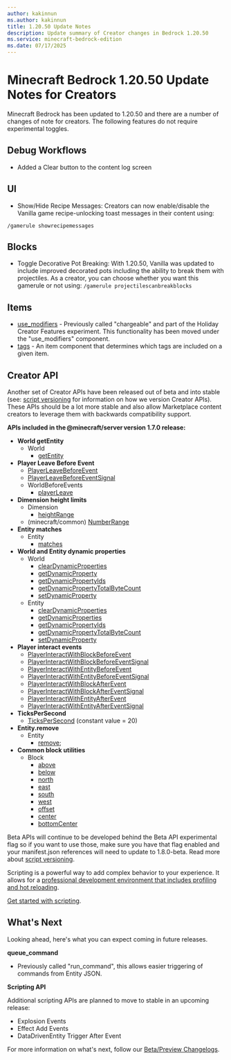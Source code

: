 ```yaml
---
author: kakinnun
ms.author: kakinnun
title: 1.20.50 Update Notes
description: Update summary of Creator changes in Bedrock 1.20.50
ms.service: minecraft-bedrock-edition
ms.date: 07/17/2025
---
```

# Minecraft Bedrock 1.20.50 Update Notes for Creators

Minecraft Bedrock has been updated to 1.20.50 and there are a number of changes of note for creators. The following features do not require experimental toggles.

## Debug Workflows
- Added a Clear button to the content log screen

## UI
- Show/Hide Recipe Messages: Creators can now enable/disable the Vanilla game recipe-unlocking toast messages in their content using: 

```/gamerule showrecipemessages```
 
## Blocks
- Toggle Decorative Pot Breaking: With 1.20.50, Vanilla was updated to include improved decorated pots including the ability to break them with projectiles. As a creator, you can choose whether you want this gamerule or not using:
```/gamerule projectilescanbreakblocks```

## Items

- [use_modifiers](../Reference/Content/ItemReference/Examples/ItemComponents/minecraft_use_modifiers.md) - Previously called "chargeable" and part of the Holiday Creator Features experiment. This functionality has been moved under the "use_modifiers" component.
- [tags](../Reference/Content/ItemReference/Examples/ItemComponents/minecraft_tags.md) - An item component that determines which tags are included on a given item.

## Creator API

Another set of Creator APIs have been released out of beta and into stable (see: [script versioning](ScriptVersioning.md) for information on how we version Creator APIs). These APIs should be a lot more stable and also allow Marketplace content creators to leverage them with backwards compatibility support.

**APIs included in the @minecraft/server version 1.7.0 release:**

- **World getEntity**
  - World
    - [getEntity](../ScriptAPI/minecraft/server/World.md#getentity)
- **Player Leave Before Event**
  - [PlayerLeaveBeforeEvent](../ScriptAPI/minecraft/server/PlayerLeaveBeforeEvent.md)
  - [PlayerLeaveBeforeEventSignal](../ScriptAPI/minecraft/server/PlayerLeaveBeforeEventSignal.md)
  - WorldBeforeEvents
    - [playerLeave](../ScriptAPI/minecraft/server/WorldBeforeEvents.md#playerleave)
- **Dimension height limits**
  - Dimension
    - [heightRange](../ScriptAPI/minecraft/server/Dimension.md#heightrange)
  - (minecraft/common) [NumberRange](../ScriptAPI/minecraft/common/NumberRange.md)
- **Entity matches**
  - Entity
    - [matches](../ScriptAPI/minecraft/server/Entity.md#matches)
- **World and Entity dynamic properties**
  - World
    - [clearDynamicProperties](../ScriptAPI/minecraft/server/World.md#cleardynamicproperties)
    - [getDynamicProperty](../ScriptAPI/minecraft/server/World.md#getdynamicproperty)
    - [getDynamicPropertyIds](../ScriptAPI/minecraft/server/World.md#getdynamicpropertyids)
    - [getDynamicPropertyTotalByteCount](../ScriptAPI/minecraft/server/World.md#getdynamicpropertytotalbytecount)
    - [setDynamicProperty](../ScriptAPI/minecraft/server/World.md#setdynamicproperty)
  - Entity
    - [clearDynamicProperties](../ScriptAPI/minecraft/server/Entity.md#cleardynamicproperties)
    - [getDynamicProperties](../ScriptAPI/minecraft/server/Entity.md#getdynamicproperty)
    - [getDynamicPropertyIds](../ScriptAPI/minecraft/server/Entity.md#getdynamicpropertyids)
    - [getDynamicPropertyTotalByteCount](../ScriptAPI/minecraft/server/Entity.md#getdynamicpropertytotalbytecount)
    - [setDynamicProperty](../ScriptAPI/minecraft/server/Entity.md#setdynamicproperty)
- **Player interact events**
  - [PlayerInteractWithBlockBeforeEvent](../ScriptAPI/minecraft/server/PlayerInteractWithBlockBeforeEvent.md)
  - [PlayerInteractWithBlockBeforeEventSignal](../ScriptAPI/minecraft/server/PlayerInteractWithBlockBeforeEventSignal.md)
  - [PlayerInteractWithEntityBeforeEvent](../ScriptAPI/minecraft/server/PlayerInteractWithEntityBeforeEvent.md)
  - [PlayerInteractWithEntityBeforeEventSignal](../ScriptAPI/minecraft/server/PlayerInteractWithEntityBeforeEventSignal.md)
  - [PlayerInteractWithBlockAfterEvent](../ScriptAPI/minecraft/server/PlayerInteractWithBlockAfterEvent.md)
  - [PlayerInteractWithBlockAfterEventSignal](../ScriptAPI/minecraft/server/PlayerInteractWithBlockAfterEventSignal.md)
  - [PlayerInteractWithEntityAfterEvent](../ScriptAPI/minecraft/server/PlayerInteractWithEntityAfterEvent.md)
  - [PlayerInteractWithEntityAfterEventSignal](../ScriptAPI/minecraft/server/PlayerInteractWithEntityAfterEventSignal.md)
- **TicksPerSecond**
  - [TicksPerSecond](../ScriptAPI/minecraft/server/minecraft-server.md#tickspersecond) (constant value = 20)
- **Entity.remove**
  - Entity
    - [remove](../ScriptAPI/minecraft/server/Entity.md#remove);
- **Common block utilities**
  - Block
    - [above](../ScriptAPI/minecraft/server/Block.md#above)
    - [below](../ScriptAPI/minecraft/server/Block.md#below)
    - [north](../ScriptAPI/minecraft/server/Block.md#north)
    - [east](../ScriptAPI/minecraft/server/Block.md#east)
    - [south](../ScriptAPI/minecraft/server/Block.md#south)
    - [west](../ScriptAPI/minecraft/server/Block.md#west)
    - [offset](../ScriptAPI/minecraft/server/Block.md#offset)
    - [center](../ScriptAPI/minecraft/server/Block.md#center)
    - [bottomCenter](../ScriptAPI/minecraft/server/Block.md#bottomcenter)
    
Beta APIs will continue to be developed behind the Beta API experimental flag so if you want to use those, make sure you have that flag enabled and your manifest.json references will need to update to 1.8.0-beta. Read more about [script versioning](ScriptVersioning.md).

Scripting is a powerful way to add complex behavior to your experience. It allows for a [professional development environment that includes profiling and hot reloading](./ScriptDeveloperTools.md).

[Get started with scripting](https://aka.ms/startwithmcscript).

## What's Next

Looking ahead, here's what you can expect coming in future releases.

**queue_command**
- Previously called "run_command", this allows easier triggering of commands from Entity JSON.

**Scripting API**

Additional scripting APIs are planned to move to stable in an upcoming release:
- Explosion Events
- Effect Add Events
- DataDrivenEntity Trigger After Event

For more information on what's next, follow our [Beta/Preview Changelogs](https://feedback.minecraft.net/hc/sections/360001185332).
